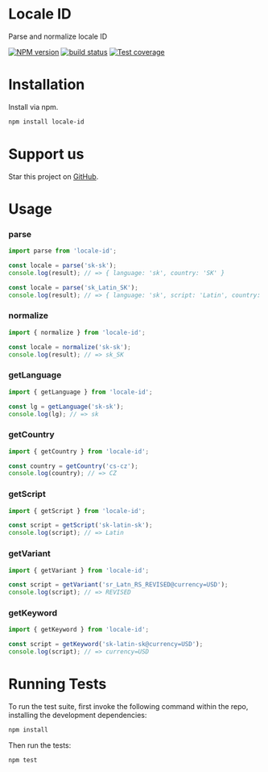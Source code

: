 # Locale ID

Parse and normalize locale ID

[![NPM version][npm-image]][npm-url]
[![build status][travis-image]][travis-url]
[![Test coverage][coveralls-image]][coveralls-url]

[npm-image]: https://img.shields.io/npm/v/locale-id.svg?style=flat-square
[npm-url]: https://www.npmjs.com/locale-id
[travis-image]: https://img.shields.io/travis/CherrySoftware/locale-id/master.svg?style=flat-square
[travis-url]: https://travis-ci.org/CherrySoftware/locale-id
[coveralls-image]: https://img.shields.io/coveralls/CherrySoftware/locale-id/master.svg?style=flat-square
[coveralls-url]: https://coveralls.io/r/CherrySoftware/locale-id?branch=master
[github-url]: https://github.com/CherrySoftware/locale-id

# Installation

Install via npm.

```sh
npm install locale-id
```

# Support us

Star this project on [GitHub][github-url].

# Usage

### parse

```js
import parse from 'locale-id';

const locale = parse('sk-sk');
console.log(result); // => { language: 'sk', country: 'SK' }

const locale = parse('sk_Latin_SK');
console.log(result); // => { language: 'sk', script: 'Latin', country: 'SK' }
```

### normalize

```js
import { normalize } from 'locale-id';

const locale = normalize('sk-sk');
console.log(result); // => sk_SK
```

### getLanguage

```js
import { getLanguage } from 'locale-id';

const lg = getLanguage('sk-sk');
console.log(lg); // => sk
```

### getCountry

```js
import { getCountry } from 'locale-id';

const country = getCountry('cs-cz');
console.log(country); // => CZ
```

### getScript

```js
import { getScript } from 'locale-id';

const script = getScript('sk-latin-sk');
console.log(script); // => Latin
```

### getVariant

```js
import { getVariant } from 'locale-id';

const script = getVariant('sr_Latn_RS_REVISED@currency=USD');
console.log(script); // => REVISED
```


### getKeyword

```js
import { getKeyword } from 'locale-id';

const script = getKeyword('sk-latin-sk@currency=USD');
console.log(script); // => currency=USD
```

# Running Tests

To run the test suite, first invoke the following command within the repo, installing the development dependencies:

```sh
npm install
```

Then run the tests:

```sh
npm test
```
